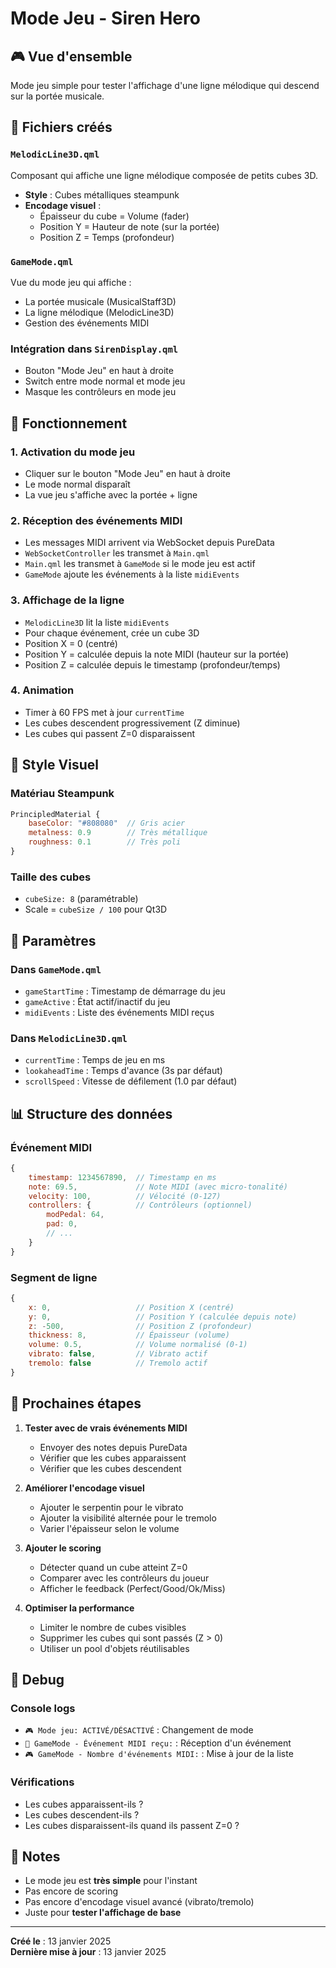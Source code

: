 # Mode Jeu - Siren Hero

## 🎮 Vue d'ensemble

Mode jeu simple pour tester l'affichage d'une ligne mélodique qui descend sur la portée musicale.

## 📁 Fichiers créés

### `MelodicLine3D.qml`
Composant qui affiche une ligne mélodique composée de petits cubes 3D.
- **Style** : Cubes métalliques steampunk
- **Encodage visuel** :
  - Épaisseur du cube = Volume (fader)
  - Position Y = Hauteur de note (sur la portée)
  - Position Z = Temps (profondeur)

### `GameMode.qml`
Vue du mode jeu qui affiche :
- La portée musicale (MusicalStaff3D)
- La ligne mélodique (MelodicLine3D)
- Gestion des événements MIDI

### Intégration dans `SirenDisplay.qml`
- Bouton "Mode Jeu" en haut à droite
- Switch entre mode normal et mode jeu
- Masque les contrôleurs en mode jeu

## 🎯 Fonctionnement

### 1. Activation du mode jeu
- Cliquer sur le bouton "Mode Jeu" en haut à droite
- Le mode normal disparaît
- La vue jeu s'affiche avec la portée + ligne

### 2. Réception des événements MIDI
- Les messages MIDI arrivent via WebSocket depuis PureData
- `WebSocketController` les transmet à `Main.qml`
- `Main.qml` les transmet à `GameMode` si le mode jeu est actif
- `GameMode` ajoute les événements à la liste `midiEvents`

### 3. Affichage de la ligne
- `MelodicLine3D` lit la liste `midiEvents`
- Pour chaque événement, crée un cube 3D
- Position X = 0 (centré)
- Position Y = calculée depuis la note MIDI (hauteur sur la portée)
- Position Z = calculée depuis le timestamp (profondeur/temps)

### 4. Animation
- Timer à 60 FPS met à jour `currentTime`
- Les cubes descendent progressivement (Z diminue)
- Les cubes qui passent Z=0 disparaissent

## 🎨 Style Visuel

### Matériau Steampunk
```qml
PrincipledMaterial {
    baseColor: "#808080"  // Gris acier
    metalness: 0.9        // Très métallique
    roughness: 0.1        // Très poli
}
```

### Taille des cubes
- `cubeSize: 8` (paramétrable)
- Scale = `cubeSize / 100` pour Qt3D

## 🔧 Paramètres

### Dans `GameMode.qml`
- `gameStartTime` : Timestamp de démarrage du jeu
- `gameActive` : État actif/inactif du jeu
- `midiEvents` : Liste des événements MIDI reçus

### Dans `MelodicLine3D.qml`
- `currentTime` : Temps de jeu en ms
- `lookaheadTime` : Temps d'avance (3s par défaut)
- `scrollSpeed` : Vitesse de défilement (1.0 par défaut)

## 📊 Structure des données

### Événement MIDI
```javascript
{
    timestamp: 1234567890,  // Timestamp en ms
    note: 69.5,             // Note MIDI (avec micro-tonalité)
    velocity: 100,          // Vélocité (0-127)
    controllers: {          // Contrôleurs (optionnel)
        modPedal: 64,
        pad: 0,
        // ...
    }
}
```

### Segment de ligne
```javascript
{
    x: 0,                   // Position X (centré)
    y: 0,                   // Position Y (calculée depuis note)
    z: -500,                // Position Z (profondeur)
    thickness: 8,           // Épaisseur (volume)
    volume: 0.5,            // Volume normalisé (0-1)
    vibrato: false,         // Vibrato actif
    tremolo: false          // Tremolo actif
}
```

## 🚀 Prochaines étapes

1. **Tester avec de vrais événements MIDI**
   - Envoyer des notes depuis PureData
   - Vérifier que les cubes apparaissent
   - Vérifier que les cubes descendent

2. **Améliorer l'encodage visuel**
   - Ajouter le serpentin pour le vibrato
   - Ajouter la visibilité alternée pour le tremolo
   - Varier l'épaisseur selon le volume

3. **Ajouter le scoring**
   - Détecter quand un cube atteint Z=0
   - Comparer avec les contrôleurs du joueur
   - Afficher le feedback (Perfect/Good/Ok/Miss)

4. **Optimiser la performance**
   - Limiter le nombre de cubes visibles
   - Supprimer les cubes qui sont passés (Z > 0)
   - Utiliser un pool d'objets réutilisables

## 🐛 Debug

### Console logs
- `🎮 Mode jeu: ACTIVÉ/DÉSACTIVÉ` : Changement de mode
- `🎵 GameMode - Événement MIDI reçu:` : Réception d'un événement
- `🎮 GameMode - Nombre d'événements MIDI:` : Mise à jour de la liste

### Vérifications
- Les cubes apparaissent-ils ?
- Les cubes descendent-ils ?
- Les cubes disparaissent-ils quand ils passent Z=0 ?

## 📝 Notes

- Le mode jeu est **très simple** pour l'instant
- Pas encore de scoring
- Pas encore d'encodage visuel avancé (vibrato/tremolo)
- Juste pour **tester l'affichage de base**

---

**Créé le** : 13 janvier 2025  
**Dernière mise à jour** : 13 janvier 2025

